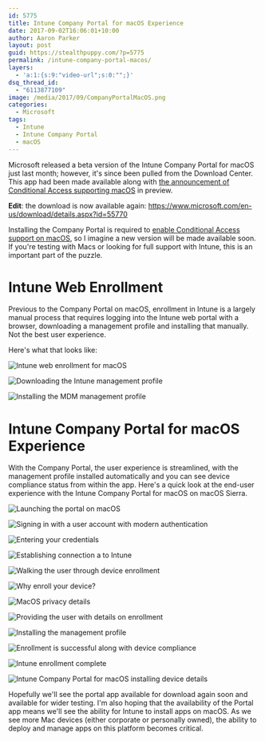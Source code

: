 ```yaml
---
id: 5775
title: Intune Company Portal for macOS Experience
date: 2017-09-02T16:06:01+10:00
author: Aaron Parker
layout: post
guid: https://stealthpuppy.com/?p=5775
permalink: /intune-company-portal-macos/
layers:
  - 'a:1:{s:9:"video-url";s:0:"";}'
dsq_thread_id:
  - "6113877109"
image: /media/2017/09/CompanyPortalMacOS.png
categories:
  - Microsoft
tags:
  - Intune
  - Intune Company Portal
  - macOS
---
```

Microsoft released a beta version of the Intune Company Portal for macOS just last month; however, it's since been pulled from the Download Center. This app had been made available along with [the announcement of Conditional Access supporting macOS](https://blogs.technet.microsoft.com/enterprisemobility/2017/08/23/azure-ad-and-intune-now-support-macos-in-conditional-access/) in preview.

**Edit**: the download is now available again: <https://www.microsoft.com/en-us/download/details.aspx?id=55770>

Installing the Company Portal is required to [enable Conditional Access support on macOS](https://docs.microsoft.com/en-au/intune/compliance-policy-create-mac-os), so I imagine a new version will be made available soon. If you're testing with Macs or looking for full support with Intune, this is an important part of the puzzle.

# Intune Web Enrollment

Previous to the Company Portal on macOS, enrollment in Intune is a largely manual process that requires logging into the Intune web portal with a browser, downloading a management profile and installing that manually. Not the best user experience.

Here's what that looks like:

![Intune web enrollment for macOS](https://stealthpuppy.com/media/2017/09/Intune-WebEnroll.png)

![Downloading the Intune management profile](https://stealthpuppy.com/media/2017/09/Intune-WebEnroll2.png)

![Installing the MDM management profile](https://stealthpuppy.com/media/2017/09/Intune-WebEnroll-Profile.png)

# Intune Company Portal for macOS Experience

With the Company Portal, the user experience is streamlined, with the management profile installed automatically and you can see device compliance status from within the app. Here's a quick look at the end-user experience with the Intune Company Portal for macOS on macOS Sierra.

![Launching the portal on macOS](https://stealthpuppy.com/media/2017/09/MacCompanyPortal1.png)
  
![Signing in with a user account with modern authentication](https://stealthpuppy.com/media/2017/09/MacCompanyPortal2.png)

![Entering your credentials](https://stealthpuppy.com/media/2017/09/MacCompanyPortal3.png)

![Establishing connection a to Intune](https://stealthpuppy.com/media/2017/09/MacCompanyPortal4.png)

![Walking the user through device enrollment](https://stealthpuppy.com/media/2017/09/MacCompanyPortal5.png)

![Why enroll your device?](https://stealthpuppy.com/media/2017/09/MacCompanyPortal6.png)

![MacOS privacy details](https://stealthpuppy.com/media/2017/09/MacCompanyPortal7.png)

![Providing the user with details on enrollment](https://stealthpuppy.com/media/2017/09/MacCompanyPortal8.png)

![Installing the management profile](https://stealthpuppy.com/media/2017/09/MacCompanyPortal9.png)

![Enrollment is successful along with device compliance](https://stealthpuppy.com/media/2017/09/MacCompanyPortal10.png)

![Intune enrollment complete](https://stealthpuppy.com/media/2017/09/MacCompanyPortal11.png)

![Intune Company Portal for macOS installing device details](https://stealthpuppy.com/media/2017/09/MacCompanyPortal12a.png)

Hopefully we'll see the portal app available for download again soon and available for wider testing. I'm also hoping that the availability of the Portal app means we'll see the ability for Intune to install apps on macOS. As we see more Mac devices (either corporate or personally owned), the ability to deploy and manage apps on this platform becomes critical.

